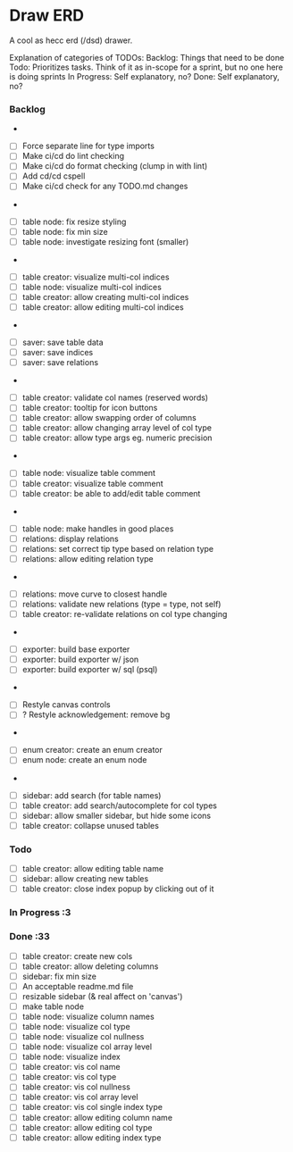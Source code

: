 # Draw ERD

A cool as hecc erd (/dsd) drawer.

Explanation of categories of TODOs:
Backlog: Things that need to be done
Todo: Prioritizes tasks. Think of it as in-scope for a sprint, but no one here is doing sprints
In Progress: Self explanatory, no?
Done: Self explanatory, no?

### Backlog

-   <!-- Lint/CICD Stuff -->
-   [ ] Force separate line for type imports
-   [ ] Make ci/cd do lint checking
-   [ ] Make ci/cd do format checking (clump in with lint)
-   [ ] Add cd/cd cspell
-   [ ] Make ci/cd check for any TODO.md changes
-   <!-- Table Node Styling -->
-   [ ] table node: fix resize styling
-   [ ] table node: fix min size
-   [ ] table node: investigate resizing font (smaller)
-   <!-- Multi-Col indices -->
-   [ ] table creator: visualize multi-col indices
-   [ ] table node: visualize multi-col indices
-   [ ] table creator: allow creating multi-col indices
-   [ ] table creator: allow editing multi-col indices
-   <!-- Saver -->
-   [ ] saver: save table data
-   [ ] saver: save indices
-   [ ] saver: save relations
-   <!-- Table Creator improvements -->
-   [ ] table creator: validate col names (reserved words)
-   [ ] table creator: tooltip for icon buttons
-   [ ] table creator: allow swapping order of columns
-   [ ] table creator: allow changing array level of col type
-   [ ] table creator: allow type args eg. numeric precision
-   <!-- Table Comment -->
-   [ ] table node: visualize table comment
-   [ ] table creator: visualize table comment
-   [ ] table creator: be able to add/edit table comment
-   <!-- Relation Support -->
-   [ ] table node: make handles in good places
-   [ ] relations: display relations
-   [ ] relations: set correct tip type based on relation type
-   [ ] relations: allow editing relation type
-   <!-- Relations improvements -->
-   [ ] relations: move curve to closest handle
-   [ ] relations: validate new relations (type = type, not self)
-   [ ] table creator: re-validate relations on col type changing
-   <!-- Exporter -->
-   [ ] exporter: build base exporter
-   [ ] exporter: build exporter w/ json
-   [ ] exporter: build exporter w/ sql (psql)
-   <!-- Styling -->
-   [ ] Restyle canvas controls
-   [ ] ? Restyle acknowledgement: remove bg
-   <!-- Enum Support -->
-   [ ] enum creator: create an enum creator
-   [ ] enum node: create an enum node
-   <!-- Table Creator Improvements part 2 -->
-   [ ] sidebar: add search (for table names)
-   [ ] table creator: add search/autocomplete for col types
-   [ ] sidebar: allow smaller sidebar, but hide some icons
-   [ ] table creator: collapse unused tables

### Todo

-   [ ] table creator: allow editing table name
-   [ ] sidebar: allow creating new tables
-   [ ] table creator: close index popup by clicking out of it

### In Progress :3

### Done :33

-   [ ] table creator: create new cols
-   [ ] table creator: allow deleting columns
-   [ ] sidebar: fix min size
-   [ ] An acceptable readme.md file
-   [ ] resizable sidebar (& real affect on 'canvas')
-   [ ] make table node
-   [ ] table node: visualize column names
-   [ ] table node: visualize col type
-   [ ] table node: visualize col nullness
-   [ ] table node: visualize col array level
-   [ ] table node: visualize index
-   [ ] table creator: vis col name
-   [ ] table creator: vis col type
-   [ ] table creator: vis col nullness
-   [ ] table creator: vis col array level
-   [ ] table creator: vis col single index type
-   [ ] table creator: allow editing column name
-   [ ] table creator: allow editing col type
-   [ ] table creator: allow editing index type
